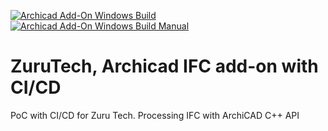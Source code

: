 [![Archicad Add-On Windows Build](https://github.com/dradomtsev/ZuruTech_AC_IFC_CICD/actions/workflows/archicad_addon_win.yml/badge.svg)](https://github.com/dradomtsev/ZuruTech_AC_IFC_CICD/actions/workflows/archicad_addon_win.yml)
[![Archicad Add-On Windows Build Manual](https://github.com/dradomtsev/ZuruTech_AC_IFC_CICD/actions/workflows/archicad_addon_win_manual.yml/badge.svg?branch=master)](https://github.com/dradomtsev/ZuruTech_AC_IFC_CICD/actions/workflows/archicad_addon_win_manual.yml)

# ZuruTech, Archicad IFC add-on with CI/CD
PoC with CI/CD for Zuru Tech. Processing IFC with ArchiCAD C++ API
